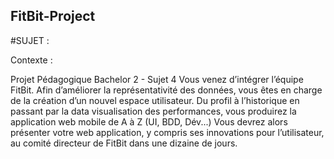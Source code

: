 ## FitBit-Project

#SUJET :

Contexte :

Projet Pédagogique
Bachelor 2 - Sujet 4
 Vous venez d’intégrer l’équipe FitBit. Afin d’améliorer la représentativité des données, vous êtes en charge de la création d’un nouvel espace utilisateur. Du profil à l’historique en passant par la data visualisation des performances, vous produirez la application web mobile de A à Z (UI, BDD, Dév...)
Vous devrez alors présenter votre web application, y compris ses innovations pour l’utilisateur, au comité directeur de FitBit dans une dizaine de jours.

